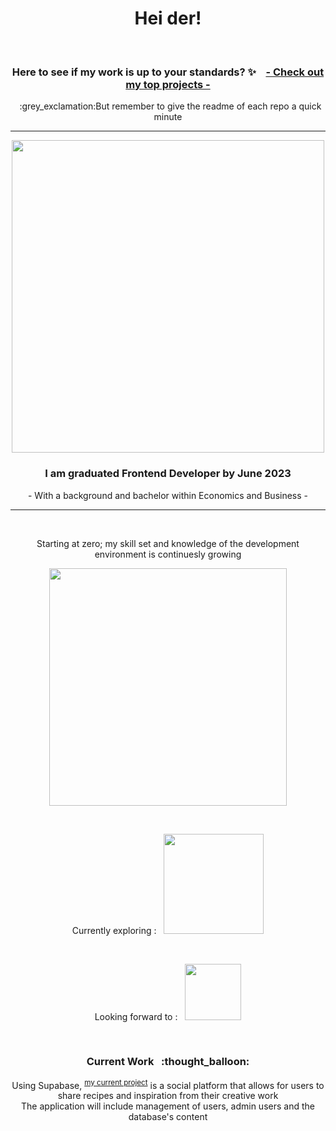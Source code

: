 <h1 align="center">Hei der!</h1>
<br>
<h3 align="center">Here to see if my work is up to your standards?  ✨ &nbsp&nbsp  <a href="https://github.com/stars/SolveigRebnord/lists/top-projects">- Check out my top projects - </a></h3>

 <p align="center">&nbsp :grey_exclamation:But remember to give the readme of each repo a quick minute</p> 




***

<p align="center">
<a href="https://git.io/streak-stats"><img width="500" src="https://streak-stats.demolab.com?user=solveigrebnord&hide_border=true&date_format=j%20M%5B%20Y%5D&mode=weekly&ring=DDAAA4&fire=D38585&background=00000000&stroke=DD948C&currStreakNum=FFFFFF&sideNums=DDAAA4&currStreakLabel=FFFFFF&dates=CECECEEC&sideLabels=FFFFFF"/></a>
</p>



<h3 align="center">I am graduated Frontend Developer by June 2023</h3>

<span align="center">

<p>
- With a background and bachelor within Economics and Business -
</p>
</span>


 
***
 <br>
<p align="center">
Starting at zero; my skill set and knowledge of the development environment is continuesly growing
 </p>


<p align="center">
 <a href="https://skillicons.dev">
    <img width="380" src="https://skillicons.dev/icons?i=html,css,javascript,github,netlify,postman,tailwind,vscode,vite,wordpress,figma&theme=light" />
  </a>
 </p>
  <br>
  
  <p align="center">Currently exploring : &nbsp <a href="https://skillicons.dev">
    <img width="160"  src="https://skillicons.dev/icons?i=express,mongodb,mysql,nodejs,supabase&theme=light" />
  </a></p>

  <br>
  
  <p align="center">Looking forward to : &nbsp <a href="https://skillicons.dev">
    <img width="90" src="https://skillicons.dev/icons?i=react,svelte,vue&theme=light" />
  </a></p>

<br>

<h3 align="center">
Current Work &nbsp :thought_balloon:
 </h3>
 
 
 <p align="center" width="200px">
Using Supabase, <sup><a href="https://github.com/SolveigRebnord/fullstack-app-supabase">my current project</a></sup> is a social platform that allows for users to share recipes and inspiration from their creative work<br>The application will include management of users, admin users and the database's content 

 </p>

<br><br>
